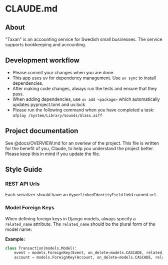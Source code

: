 # CLAUDE.md

## About

"Taxan" is an accounting service for Swedish small businesses. The service
supports bookkeeping and accounting.

## Development workflow

- Please commit your changes when you are done.
- This app uses uv for dependency management. Use `uv sync` to install dependencies.
- After making code changes, always run the tests and ensure that they pass.
- When adding dependencies, use `uv add <package>` which automatically updates pyproject.toml and uv.lock
- Please run the following command when you have completed a task:
  `afplay /System/Library/Sounds/Glass.aiff`

## Project documentation

See @docs/OVERVIEW.md for an overiew of the project. This file is written for
the benefit of you, Claude, to help you understand the project better. Please
keep this in mind if you update the file.

## Style Guide

### REST API Urls

Each serializer should have an `HyperlinkedIdentityField` field named `url`.

### Model Foreign Keys

When defining foreign keys in Django models, always specify a `related_name`
attribute. The `related_name` should be the plural form of the model name:

**Example:**

```python
class Transaction(models.Model):
    event = models.ForeignKey(Event, on_delete=models.CASCADE, related_name='transactions')
    account = models.ForeignKey(Account, on_delete=models.CASCADE, related_name='transactions')
```

